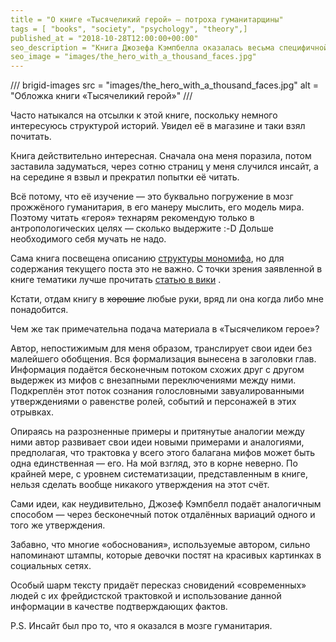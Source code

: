 ```yaml
---
title = "О книге «Тысячеликий герой» — потроха гуманитарщины"
tags = [ "books", "society", "psychology", "theory",]
published_at = "2018-10-28T12:00:00+00:00"
seo_description = "Книга Джозефа Кэмпбелла оказалась весьма специфичной. Она интересна, но не для всех. Рекомендую технарям для опыта погружения в мозг гуманитария."
seo_image = "images/the_hero_with_a_thousand_faces.jpg"
---
```


/// brigid-images
src = "images/the_hero_with_a_thousand_faces.jpg"
alt = "Обложка книги «Тысячеликий герой»"
///

Часто натыкался на отсылки к этой книге, поскольку немного интересуюсь структурой историй. Увидел её в магазине и таки взял почитать.

Книга действительно интересная. Сначала она меня поразила, потом заставила задуматься, через сотню страниц у меня случился инсайт, а на середине я взвыл и прекратил попытки её читать.

<!-- more -->

Всё потому, что её изучение — это буквально погружение в мозг прожжёного гуманитария, в его манеру мыслить, его модель мира. Поэтому читать «героя» технарям рекомендую только в антропологических целях — сколько выдержите :-D Дольше необходимого себя мучать не надо.

Сама книга посвещена описанию [структуры мономифа](https://ru.wikipedia.org/wiki/%D0%9C%D0%BE%D0%BD%D0%BE%D0%BC%D0%B8%D1%84), но для содержания текущего поста это не важно. С точки зрения заявленной в книге тематики лучше прочитать [статью в вики](https://en.wikipedia.org/wiki/Hero%27s_journey) .

Кстати, отдам книгу в ~~хорошие~~ любые руки, вряд ли она когда либо мне понадобится.

Чем же так примечательна подача материала в «Тысячеликом герое»?

Автор, непостижимым для меня образом, транслирует свои идеи без малейшего обобщения. Вся формализация вынесена в заголовки глав. Информация подаётся бесконечным потоком схожих друг с другом выдержек из мифов с внезапными переключениями между ними. Подкреплён этот поток сознания голословными завуалированными утверждениями о равенстве ролей, событий и персонажей в этих отрывках.

Опираясь на разрозненные примеры и притянутые аналогии между ними автор развивает свои идеи новыми примерами и аналогиями, предполагая, что трактовка у всего этого балагана мифов может быть одна единственная — его. На мой взгляд, это в корне неверно. По крайней мере, с уровнем систематизации, представленным в книге, нельзя сделать вообще никакого утверждения на этот счёт.

Сами идеи, как неудивительно, Джозеф Кэмпбелл подаёт аналогичным способом — через бесконечный поток отдалённых вариаций одного и того же утверждения.

Забавно, что многие «обоснования», используемые автором, сильно напоминают штампы, которые девочки постят на красивых картинках в социальных сетях.

Особый шарм тексту придаёт пересказ сновидений «современных» людей с их фрейдистской трактовкой и использование данной информации в качестве подтверждающих фактов.

P.S. Инсайт был про то, что я оказался в мозге гуманитария.
